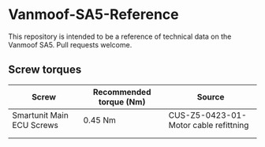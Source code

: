 # Vanmoof-SA5-Reference

This repository is intended to be a reference of technical data on the Vanmoof SA5. Pull requests welcome.

## Screw torques

| Screw                     | Recommended torque (Nm) | Source                                 |
|---------------------------|-------------------------|----------------------------------------|
| Smartunit Main ECU Screws | 0.45 Nm                 | CUS-Z5-0423-01- Motor cable refittning |
|                           |                         |                                        |
|                           |                         |                                        |
